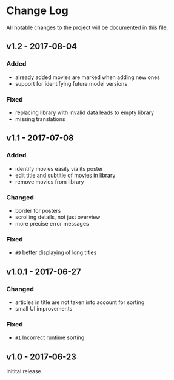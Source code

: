 # Change Log

All notable changes to the project will be documented in this file.

## v1.2 - 2017-08-04

### Added
- already added movies are marked when adding new ones
- support for identifying future model versions

### Fixed
- replacing library with invalid data leads to empty library
- missing translations

## v1.1 - 2017-07-08

### Added
- identify movies easily via its poster
- edit title and subtitle of movies in library
- remove movies from library

### Changed
- border for posters
- scrolling details, not just overview
- more precise error messages

### Fixed
- [`#9`][] better displaying of long titles

[`#9`]: https://github.com/bauer-martin/cinema-ios/issues/9

## v1.0.1 - 2017-06-27

### Changed
- articles in title are not taken into account for sorting
- small UI improvements

### Fixed
- [`#1`][] Incorrect runtime sorting

[`#1`]: https://github.com/bauer-martin/cinema-ios/issues/1


## v1.0 - 2017-06-23

Initital release.
